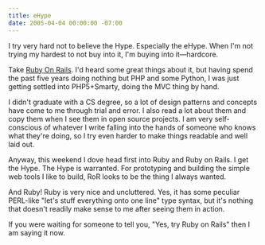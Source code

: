 ```yaml
---
title: eHype
date: 2005-04-04 00:00:00 -07:00
---
```


<p>
I try very hard not to believe the Hype. Especially the eHype. When I'm not trying my hardest to not buy into it, I'm buying into it&#8212;hardcore.
</p>
<p>
Take <a href="http://www.rubyonrails.org/">Ruby On Rails</a>. I'd heard some great things about it, but having spend the past five years doing nothing but PHP and some Python, I was just getting settled into PHP5+Smarty, doing the MVC thing by hand.
</p>
<p>
I didn't graduate with a CS degree, so a lot of design patterns and concepts have come to me through trial and error. I also read a lot about them and copy them when I see them in open source projects. I am very self-conscious of whatever I write falling into the hands of someone who knows what they're doing, so I try even harder to make things readable and well laid out.
</p>
<p>
Anyway, this weekend I dove head first into Ruby and Ruby on Rails. I get the Hype. The Hype is warranted. For prototyping and building the simple web tools I like to build, RoR looks to be the thing I always wanted.
</p>
<p>
And Ruby! Ruby is very nice and uncluttered. Yes, it has some peculiar PERL-like "let's stuff everything onto one line" type syntax, but it's nothing that doesn't readily make sense to me after seeing them in action.
</p>
<p>
If you were waiting for someone to tell you, "Yes, try Ruby on Rails" then I am saying it now.
</p>
